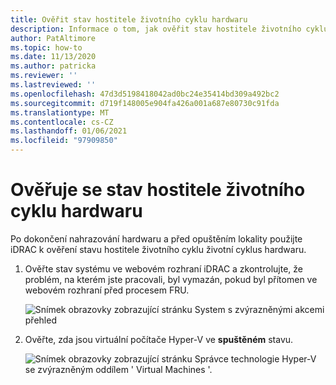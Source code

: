 ```yaml
---
title: Ověřit stav hostitele životního cyklu hardwaru
description: Informace o tom, jak ověřit stav hostitele životního cyklu hardwaru
author: PatAltimore
ms.topic: how-to
ms.date: 11/13/2020
ms.author: patricka
ms.reviewer: ''
ms.lastreviewed: ''
ms.openlocfilehash: 47d3d5198418042ad0bc24e35414bd309a492bc2
ms.sourcegitcommit: d719f148005e904fa426a001a687e80730c91fda
ms.translationtype: MT
ms.contentlocale: cs-CZ
ms.lasthandoff: 01/06/2021
ms.locfileid: "97909850"
---
```

# <a name="verifying-hardware-lifecycle-host-health"></a>Ověřuje se stav hostitele životního cyklu hardwaru



Po dokončení nahrazování hardwaru a před opuštěním lokality použijte iDRAC k ověření stavu hostitele životního cyklu životní cyklus hardwaru.


1.  Ověřte stav systému ve webovém rozhraní iDRAC a zkontrolujte, že problém, na kterém jste pracovali, byl vymazán, pokud byl přítomen ve webovém rozhraní před procesem FRU.

    ![Snímek obrazovky zobrazující stránku System s zvýrazněnými akcemi přehled](media/image-5.png)
    
2.  Ověřte, zda jsou virtuální počítače Hyper-V ve **spuštěném** stavu.

    ![Snímek obrazovky zobrazující stránku Správce technologie Hyper-V se zvýrazněným oddílem ' Virtual Machines '.](media/image-55.png) 

